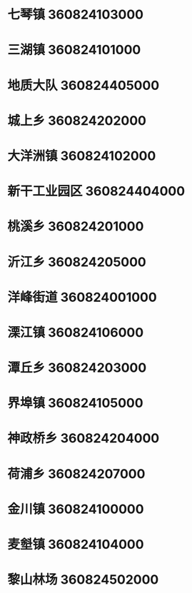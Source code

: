 # 七琴镇 360824103000
# 三湖镇 360824101000
# 地质大队 360824405000
# 城上乡 360824202000
# 大洋洲镇 360824102000
# 新干工业园区 360824404000
# 桃溪乡 360824201000
# 沂江乡 360824205000
# 洋峰街道 360824001000
# 溧江镇 360824106000
# 潭丘乡 360824203000
# 界埠镇 360824105000
# 神政桥乡 360824204000
# 荷浦乡 360824207000
# 金川镇 360824100000
# 麦㙦镇 360824104000
# 黎山林场 360824502000
